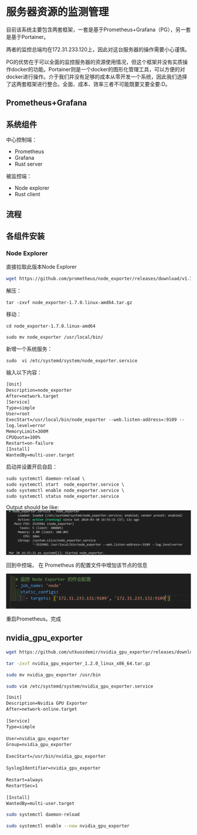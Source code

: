 # 服务器资源的监测管理

目前该系统主要包含两套框架，一套是基于Prometheus+Grafana（PG），另一套是基于Portainer。

两者的监控总端均在172.31.233.120上，因此对这台服务器的操作需要小心谨慎。

PG的优势在于可以全面的监控服务器的资源使用情况，但这个框架并没有实质操作docker的功能。Portainer则是一个docker的图形化管理工具，可以方便的对docker进行操作。介于我们并没有足够的成本从零开发一个系统，因此我们选择了这两套框架进行整合。全面、成本、效率三者不可能既要又要全要:D。

## Prometheus+Grafana


## 系统组件

中心控制端：

* Prometheus
* Grafana
* Rust server

被监控端：

* Node explorer
* Rust client

## 流程

## 各组件安装

### Node Explorer

直接拉取此版本Node Explorer

```bash
wget https://github.com/prometheus/node_exporter/releases/download/v1.7.0/node_exporter-1.7.0.linux-amd64.tar.gz
```

解压：

```
tar -zxvf node_exporter-1.7.0.linux-amd64.tar.gz 
```

移动：

```
cd node_exporter-1.7.0.linux-amd64
```

```
sudo mv node_exporter /usr/local/bin/
```

新增一个系统服务：

```
sudo  vi /etc/systemd/system/node_exporter.service
```

输入以下内容：

```
[Unit]
Description=node_exporter
After=network.target
[Service]
Type=simple
User=root
ExecStart=/usr/local/bin/node_exporter --web.listen-address=:9109 --log.level=error
MemoryLimit=300M
CPUQuota=100%
Restart=on-failure
[Install]
WantedBy=multi-user.target
```

启动并设置开启自启：

```
sudo systemctl daemon-reload \
sudo systemctl start  node_exporter.service \
sudo systemctl enable node_exporter.service \
sudo systemctl status node_exporter.service
```

Output should be like:
![1711788996832](image/服务器资源监控/1711788996832.png)

回到中控端， 在 Prometheus 的配置文件中增加该节点的信息

![1711789090652](image/服务器资源监控/1711789090652.png)

重启Prometheus。完成

## nvidia_gpu_exporter

```bash
wget https://github.com/utkuozdemir/nvidia_gpu_exporter/releases/download/v1.2.0/nvidia_gpu_exporter_1.2.0_linux_x86_64.tar.gz
```

``` bash
tar -zxvf nvidia_gpu_exporter_1.2.0_linux_x86_64.tar.gz 
```

```bash
sudo mv nvidia_gpu_exporter /usr/bin
```

```bash
sudo vim /etc/systemd/system/nvidia_gpu_exporter.service
```

```
[Unit]
Description=Nvidia GPU Exporter
After=network-online.target

[Service]
Type=simple

User=nvidia_gpu_exporter
Group=nvidia_gpu_exporter

ExecStart=/usr/bin/nvidia_gpu_exporter

SyslogIdentifier=nvidia_gpu_exporter

Restart=always
RestartSec=1

[Install]
WantedBy=multi-user.target
```

```bash
sudo systemctl daemon-reload
```

```bash
sudo systemctl enable --now nvidia_gpu_exporter
```
